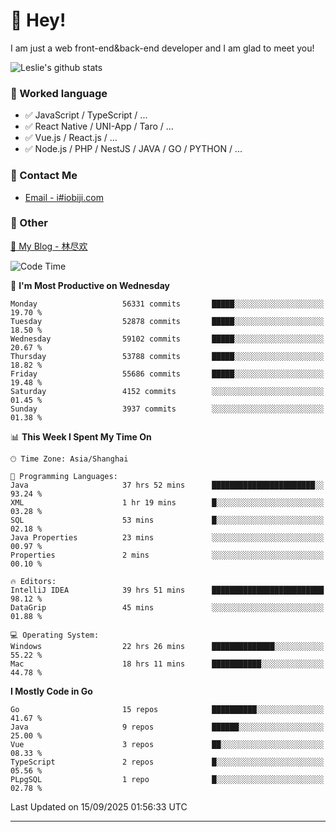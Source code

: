 # 👋 Hey!

I am just a web front-end&back-end developer and I am glad to meet you!

![Leslie's github stats](https://github-readme-stats.vercel.app/api?username=unsafe-ptr&&show_icons=true&&title_color=1abc9c&&icon_color=1abc9c)


### 📝 Worked language

- ✅ JavaScript / TypeScript / ...
- ✅ React Native / UNI-App / Taro / ...
- ✅ Vue.js / React.js / ...
- ✅ Node.js / PHP / NestJS / JAVA / GO / PYTHON / ...

### 📮 Contact Me

- [Email - i#iobiji.com](mailto:i@iobiji.com)


### 🤪 Other

[📌 My Blog - 林尽欢](https://iobiji.com)

<!--START_SECTION:waka-->
![Code Time](http://img.shields.io/badge/Code%20Time-2%2C129%20hrs%205%20mins-blue)

📅 **I'm Most Productive on Wednesday** 

```text
Monday                   56331 commits       █████░░░░░░░░░░░░░░░░░░░░   19.70 % 
Tuesday                  52878 commits       █████░░░░░░░░░░░░░░░░░░░░   18.50 % 
Wednesday                59102 commits       █████░░░░░░░░░░░░░░░░░░░░   20.67 % 
Thursday                 53788 commits       █████░░░░░░░░░░░░░░░░░░░░   18.82 % 
Friday                   55686 commits       █████░░░░░░░░░░░░░░░░░░░░   19.48 % 
Saturday                 4152 commits        ░░░░░░░░░░░░░░░░░░░░░░░░░   01.45 % 
Sunday                   3937 commits        ░░░░░░░░░░░░░░░░░░░░░░░░░   01.38 % 
```


📊 **This Week I Spent My Time On** 

```text
🕑︎ Time Zone: Asia/Shanghai

💬 Programming Languages: 
Java                     37 hrs 52 mins      ███████████████████████░░   93.24 % 
XML                      1 hr 19 mins        █░░░░░░░░░░░░░░░░░░░░░░░░   03.28 % 
SQL                      53 mins             █░░░░░░░░░░░░░░░░░░░░░░░░   02.18 % 
Java Properties          23 mins             ░░░░░░░░░░░░░░░░░░░░░░░░░   00.97 % 
Properties               2 mins              ░░░░░░░░░░░░░░░░░░░░░░░░░   00.10 % 

🔥 Editors: 
IntelliJ IDEA            39 hrs 51 mins      █████████████████████████   98.12 % 
DataGrip                 45 mins             ░░░░░░░░░░░░░░░░░░░░░░░░░   01.88 % 

💻 Operating System: 
Windows                  22 hrs 26 mins      ██████████████░░░░░░░░░░░   55.22 % 
Mac                      18 hrs 11 mins      ███████████░░░░░░░░░░░░░░   44.78 % 
```

**I Mostly Code in Go** 

```text
Go                       15 repos            ██████████░░░░░░░░░░░░░░░   41.67 % 
Java                     9 repos             ██████░░░░░░░░░░░░░░░░░░░   25.00 % 
Vue                      3 repos             ██░░░░░░░░░░░░░░░░░░░░░░░   08.33 % 
TypeScript               2 repos             █░░░░░░░░░░░░░░░░░░░░░░░░   05.56 % 
PLpgSQL                  1 repo              █░░░░░░░░░░░░░░░░░░░░░░░░   02.78 % 
```




 Last Updated on 15/09/2025 01:56:33 UTC
<!--END_SECTION:waka-->
---
